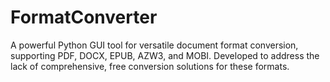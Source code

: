# FormatConverter
A powerful Python GUI tool for versatile document format conversion, supporting PDF, DOCX, EPUB, AZW3, and MOBI. Developed to address the lack of comprehensive, free conversion solutions for these formats.
